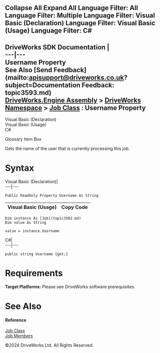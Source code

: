        

 Collapse All Expand All  Language Filter: All  Language Filter: Multiple  Language Filter: Visual Basic (Declaration) Language Filter: Visual Basic (Usage) Language Filter: C#  
---  
DriveWorks SDK Documentation  |   
---|---  
Username Property   
See Also [Send Feedback](mailto:apisupport@driveworks.co.uk?subject=Documentation Feedback: topic3593.md)  
[DriveWorks.Engine Assembly](topic2156.md) > [DriveWorks Namespace](topic2159.md) > [Job Class](topic3582.md) : Username Property  
---  
  
Visual Basic (Declaration)    
Visual Basic (Usage)    
C# 

Glossary Item Box

Gets the name of the user that is currently processing this job. 

# Syntax

Visual Basic (Declaration)|   
---|---  
      
    
    Public ReadOnly Property Username As String  
  
Visual Basic (Usage)| Copy Code  
---|---  
      
    
    Dim instance As [Job](topic3582.md)
    Dim value As String
     
    value = instance.Username  
  
C#|   
---|---  
      
    
    public string Username {get;}  
  
# Requirements

**Target Platforms:** Please see DriveWorks software prerequisites.

# See Also

#### Reference

[Job Class](topic3582.md)   
[Job Members](topic3583.md)

©2024 DriveWorks Ltd. All Rights Reserved.
